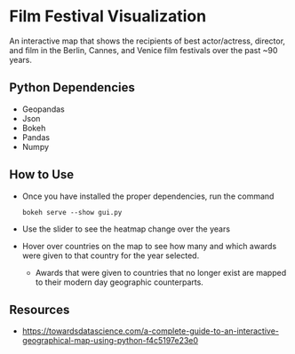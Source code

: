 # Film Festival Visualization
An interactive map that shows the recipients of best actor/actress, director, and film in the Berlin, Cannes, and Venice film festivals over the past ~90 years.

## Python Dependencies
- Geopandas
- Json
- Bokeh
- Pandas
- Numpy

## How to Use
- Once you have installed the proper dependencies, run the command

      bokeh serve --show gui.py
- Use the slider to see the heatmap change over the years
- Hover over countries on the map to see how many and which awards were given to that country for the year selected.
      
    - Awards that were given to countries that no longer exist are mapped to their modern day geographic counterparts.

## Resources
- https://towardsdatascience.com/a-complete-guide-to-an-interactive-geographical-map-using-python-f4c5197e23e0
